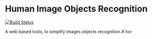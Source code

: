 Human Image Objects Recognition
============================================================

[![Build Status](https://travis-ci.org/leeychee/hor.svg?branch=master)](https://travis-ci.org/leeychee/hor)

A web based tools, to simplify images objects recognition.# hor
